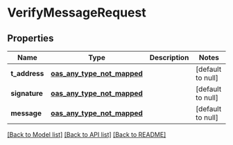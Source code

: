 # VerifyMessageRequest
## Properties

| Name | Type | Description | Notes |
|------------ | ------------- | ------------- | -------------|
| **t\_address** | [**oas_any_type_not_mapped**](.md) |  | [default to null] |
| **signature** | [**oas_any_type_not_mapped**](.md) |  | [default to null] |
| **message** | [**oas_any_type_not_mapped**](.md) |  | [default to null] |

[[Back to Model list]](../README.md#documentation-for-models) [[Back to API list]](../README.md#documentation-for-api-endpoints) [[Back to README]](../README.md)

